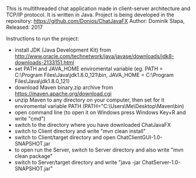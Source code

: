 This is multithreaded chat application made in client-server architecture and TCP/IP protocol. It is written in Java. Project is being developed in the repository:
https://github.com/Donios/ChatJavaFX
Author: Dominik Slapa, Released: 2017 

Instructions to run the project:

- install JDK (Java Development Kit) from http://www.oracle.com/technetwork/java/javase/downloads/jdk8-downloads-2133151.html
- set PATH and JAVA_HOME enviromental variable (eg. PATH = C:\Program Files\Java\jdk1.8.0_121\bin, JAVA_HOME = C:\Program Files\Java\jdk1.8.0_121)
- download Maven binary.zip archive from https://maven.apache.org/download.cgi
- unzip Maven to any directory on your computer, then set for it enviromental variable PATH (PATH="C:\Users\Me\Desktop\Maven\bin)
- open command line (to open it on Windows press Windows Key+R and write "cmd")
- switch to the directory where you have downloaded ChatJavaFX
- switch to Client directory and write "mvn clean install"
- switch to Client/target directory and open ChatClientGUI-1.0-SNAPSHOT.jar
- to open run the Server, switch to Server directory and also write "mvn clean package"
- switch to Server/target directory and write "java -jar ChatServer-1.0-SNAPSHOT.jar"
 